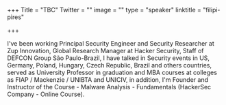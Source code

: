 +++
Title = "TBC"
Twitter = ""
image = ""
type = "speaker"
linktitle = "filipi-pires"

+++

I've been working Principal Security Engineer and Security Researcher at Zup Innovation, Global Research Manager at Hacker Security, Staff of DEFCON Group São Paulo-Brazil, I have talked in Security events in US, Germany, Poland, Hungary, Czech Republic, Brazil and others countries, served as University Professor in graduation and MBA courses at colleges as FIAP / Mackenzie / UNIBTA and UNICIV, in addition, I'm Founder and Instructor of the Course - Malware Analysis - Fundamentals (HackerSec Company - Online Course).
